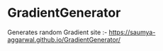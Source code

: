# GradientGenerator
Generates random Gradient
site :- https://saumya-aggarwal.github.io/GradientGenerator/
